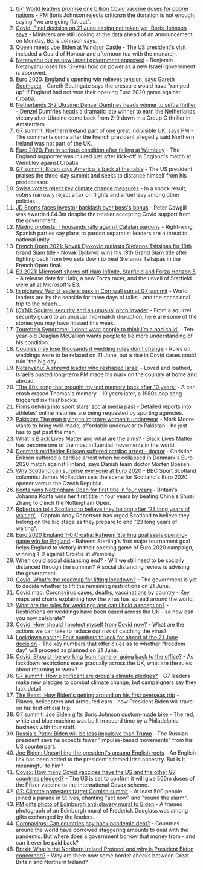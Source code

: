 1. [G7: World leaders promise one billion Covid vaccine doses for poorer nations](https://www.bbc.co.uk/news/uk-57461640) - PM Boris Johnson rejects criticism the donation is not enough, saying "we are going flat out".
2. [Covid: Final decision on 21 June easing not taken yet, Boris Johnson says](https://www.bbc.co.uk/news/uk-57459373) - Ministers are still looking at the data ahead of an announcement on Monday, Boris Johnson says.
3. [Queen meets Joe Biden at Windsor Castle](https://www.bbc.co.uk/news/uk-57461257) - The US president's visit included a Guard of Honour and afternoon tea with the monarch.
4. [Netanyahu out as new Israeli government approved](https://www.bbc.co.uk/news/world-middle-east-57462470) - Benjamin Netanyahu loses his 12-year hold on power as a new Israeli government is approved.
5. [Euro 2020: England's opening win relieves tension, says Gareth Southgate](https://www.bbc.co.uk/sport/football/57462180) - Gareth Southgate says the pressure would have "ramped up" if England had not won their opening Euro 2020 game against Croatia.
6. [Netherlands 3-2 Ukraine: Denzel Dumfries heads winner to settle thriller](https://www.bbc.co.uk/sport/football/51197759) - Denzel Dumfries heads a dramatic late winner to earn the Netherlands victory after Ukraine come back from 2-0 down in a Group C thriller in Amsterdam.
7. [G7 summit: Northern Ireland part of one great indivisible UK, says PM](https://www.bbc.co.uk/news/uk-politics-57460077) - The comments come after the French president allegedly said Northern Ireland was not part of the UK.
8. [Euro 2020: Fan in serious condition after falling at Wembley](https://www.bbc.co.uk/news/uk-england-london-57461747) - The England supporter was injured just after kick-off in England's match at Wembley against Croatia.
9. [G7 summit: Biden says America is back at the table](https://www.bbc.co.uk/news/world-us-canada-57462047) - The US president praises the three-day summit and seeks to distance himself from his predecessor.
10. [Swiss voters reject key climate change measures](https://www.bbc.co.uk/news/world-europe-57457384) - In a shock result, voters narrowly reject a tax on flights and a fuel levy among other policies.
11. [JD Sports faces investor backlash over boss's bonus](https://www.bbc.co.uk/news/business-57459381) - Peter Cowgill was awarded £4.3m despite the retailer accepting Covid support from the government.
12. [Madrid protests: Thousands rally against Catalan pardons](https://www.bbc.co.uk/news/world-europe-57463708) - Right-wing Spanish parties say plans to pardon separatist leaders are a threat to national unity.
13. [French Open 2021: Novak Djokovic outlasts Stefanos Tsitsipas for 19th Grand Slam title](https://www.bbc.co.uk/sport/tennis/57461952) - Novak Djokovic wins his 19th Grand Slam title after fighting back from two sets down to beat Stefanos Tsitsipas in the French Open final.
14. [E3 2021: Microsoft shows off Halo Infinite, Starfield and Forza Horizon 5](https://www.bbc.co.uk/news/technology-57464057) - A release date for Halo, a new Forza racer, and the unveil of Starfield were all at Microsoft's E3.
15. [In pictures: World leaders bask in Cornwall sun at G7 summit](https://www.bbc.co.uk/news/uk-57438878) - World leaders are by the seaside for three days of talks - and the occasional trip to the beach...
16. [ICYMI: Squirrel security and an unusual pitch invader](https://www.bbc.co.uk/news/world-57432086) - From a squirrel security guard to an unusual mid-match disruption, here are some of the stories you may have missed this week.
17. [Tourette’s Syndrome: ‘I don’t want people to think I’m a bad child’](https://www.bbc.co.uk/news/uk-northern-ireland-57435056) - Ten-year-old Deaglan McCallion wants people to be more understanding of his condition.
18. [Couples may lose thousands if wedding rules don't change](https://www.bbc.co.uk/news/business-57443284) - Rules on weddings were to be relaxed on 21 June, but a rise in Covid cases could ruin 'the big day'.
19. [Netanyahu: A shrewd leader who reshaped Israel](https://www.bbc.co.uk/news/world-middle-east-57306615) - Loved and loathed, Israel's ousted long-term PM made his mark on the country at home and abroad.
20. ['The 80s song that brought my lost memory back after 10 years'](https://www.bbc.co.uk/news/disability-50478524) - A car crash erased Thomas's memory - 10 years later, a 1980s pop song triggered six flashbacks.
21. [Firms delving into sport stars' social media past](https://www.bbc.co.uk/news/uk-57405347) - Detailed reports into athletes' online histories are being requested by sporting agencies.
22. [Pakistan: The man trying to improve women's underwear](https://www.bbc.co.uk/news/world-asia-57268691) - Mark Moore wants to bring well-made, affordable underwear to Pakistan - he just has to get past the men.
23. [What is Black Lives Matter and what are the aims?](https://www.bbc.co.uk/news/explainers-53337780) - Black Lives Matter has become one of the most influential movements in the world.
24. [Denmark midfielder Eriksen suffered cardiac arrest - doctor](https://www.bbc.co.uk/sport/football/57458630) - Christian Eriksen suffered a cardiac arrest when he collapsed in Denmark's Euro 2020 match against Finland, says Danish team doctor Morten Boesen.
25. [Why Scotland can surprise everyone at Euro 2020](https://www.bbc.co.uk/sport/football/57461842) - BBC Sport Scotland columnist James McFadden sets the scene for Scotland's Euro 2020 opener versus the Czech Republic.
26. [Konta wins Nottingham Open for first title in four years](https://www.bbc.co.uk/sport/tennis/57457123) - Britain's Johanna Konta wins her first title in four years by beating China's Shuai Zhang to clinch the Nottingham Open.
27. [Robertson tells Scotland to believe they belong after '23 long years of waiting'](https://www.bbc.co.uk/sport/football/51197776) - Captain Andy Robertson has urged Scotland to believe they belong on the big stage as they prepare to end "23 long years of waiting".
28. [Euro 2020 England 1-0 Croatia: Raheem Sterling goal seals opening-game win for England](https://www.bbc.co.uk/sport/av/football/57461626) - Raheem Sterling's first major tournament goal helps England to victory in their opening game of Euro 2020 campaign, winning 1-0 against Croatia at Wembley.
29. [When could social distancing end?](https://www.bbc.co.uk/news/uk-51506729) - Will we still need to be socially distanced through the summer? A social distancing review is advising the government.
30. [Covid: What's the roadmap for lifting lockdown?](https://www.bbc.co.uk/news/explainers-52530518) - The government is yet to decide whether to lift the remaining restrictions on 21 June.
31. [Covid map: Coronavirus cases, deaths, vaccinations by country](https://www.bbc.co.uk/news/world-51235105) - Key maps and charts explaining how the virus has spread around the world.
32. [What are the rules for weddings and can I hold a reception?](https://www.bbc.co.uk/news/explainers-52811509) - Restrictions on weddings have been eased across the UK - so how can you now celebrate?
33. [Covid: How should I protect myself from Covid now?](https://www.bbc.co.uk/news/health-57087517) - What are the actions we can take to reduce our risk of catching the virus?
34. [Lockdown easing: Four numbers to look for ahead of the 21 June decision](https://www.bbc.co.uk/news/57403888) - The key numbers that offer clues as to whether "freedom day" will proceed as planned on 21 June.
35. [Covid: Should I be working from home or going back to the office?](https://www.bbc.co.uk/news/business-52567567) - As lockdown restrictions ease gradually across the UK, what are the rules about returning to work?
36. [G7 summit: How significant are group's climate pledges?](https://www.bbc.co.uk/news/science-environment-57462040) - G7 leaders make new pledges to combat climate change, but campaigners say they lack detail.
37. [The Beast: How Biden's getting around on his first overseas trip](https://www.bbc.co.uk/news/world-us-canada-57424507) - Planes, helicopters and armoured cars - how President Biden will travel on his first official trip.
38. [G7 summit: Joe Biden gifts Boris Johnson custom-made bike](https://www.bbc.co.uk/news/world-us-canada-57453840) - The red, white and blue machine was built in record time by a Philadelphia business with four staff.
39. [Russia's Putin: Biden will be less impulsive than Trump](https://www.bbc.co.uk/news/world-europe-57454358) - The Russian president says he expects fewer "impulse-based movements" from his US counterpart.
40. [Joe Biden: Unearthing the president's unsung English roots](https://www.bbc.co.uk/news/world-us-canada-57394351) - An English link has been added to the president's famed Irish ancestry. But is it meaningful to him?
41. [Covax: How many Covid vaccines have the US and the other G7 countries pledged?](https://www.bbc.co.uk/news/world-55795297) - The US is set to confirm it will give 500m doses of the Pfizer vaccine to the international Covax scheme.
42. [G7: Climate protesters target Cornish summit](https://www.bbc.co.uk/news/uk-england-cornwall-57445814) - At least 500 people joined a parade in St Ives, chanting "act now" and "sound the alarm".
43. [PM gifts photo of Edinburgh anti-slavery mural to Biden](https://www.bbc.co.uk/news/uk-scotland-edinburgh-east-fife-57441825) - A framed photograph of an Edinburgh mural of Frederick Douglass was among gifts exchanged by the leaders.
44. [Coronavirus: Can countries pay back pandemic debt?](https://www.bbc.co.uk/news/57432260) - Countries around the world have borrowed staggering amounts to deal with the pandemic. But where does a government borrow that money from - and can it ever be paid back?
45. [Brexit: What's the Northern Ireland Protocol and why is President Biden concerned?](https://www.bbc.co.uk/news/explainers-53724381) - Why are there now some border checks between Great Britain and Northern Ireland?
